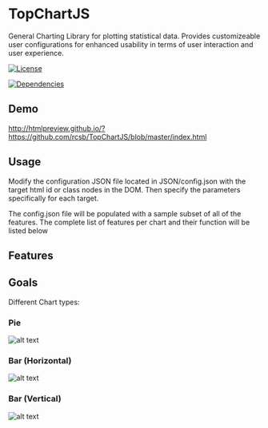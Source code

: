 # TopChartJS

General Charting Library for plotting statistical data.
Provides customizeable user configurations for enhanced usability in terms of user interaction and user experience.

[![License][license-badge]][license-badge-url] 
 
[license-badge]: https://img.shields.io/aur/license/yaourt.svg
[devDependencies-badge]: https://img.shields.io/david/dev/mrdoob/three.js.svg
[license-badge-url]: ./LICENSE
[![Dependencies][dependencies-badge]][dependencies-badge-url]

[dependencies-badge]: https://img.shields.io/david/mrdoob/three.js.svg
[dependencies-badge-url]: https://david-dm.org/mrdoob/three.js
[devDependencies-badge]: https://img.shields.io/david/dev/mrdoob/three.js.svg
[devDependencies-badge-url]: https://david-dm.org/mrdoob/three.js#info=devDependencies

## Demo

http://htmlpreview.github.io/?https://github.com/rcsb/TopChartJS/blob/master/index.html

## Usage

Modify the configuration JSON file located in JSON/config.json with the target html id or class nodes in the DOM.
Then specify the parameters specifically for each target.

The config.json file will be populated with a sample subset of all of the features.
The complete list of features per chart and their function will be listed below

## Features

## Goals

Different Chart types:

### Pie

![alt text](https://github.com/rcsb/TopChartJS/blob/master/img/Pie.png)

### Bar (Horizontal)

![alt text](https://github.com/rcsb/TopChartJS/blob/master/img/Horizontal%20Bar.png)

### Bar (Vertical)

![alt text](https://github.com/rcsb/TopChartJS/blob/master/img/Vertical%20Bar.png)
